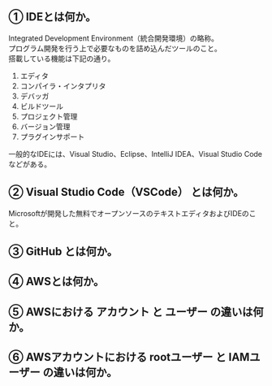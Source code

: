 ## ① IDEとは何か。

Integrated Development Environment（統合開発環境）の略称。  
プログラム開発を行う上で必要なものを詰め込んだツールのこと。  
搭載している機能は下記の通り。  

1. エディタ
2. コンパイラ・インタプリタ
3. デバッガ
4. ビルドツール
5. プロジェクト管理
6. バージョン管理
7. プラグインサポート

一般的なIDEには、Visual Studio、Eclipse、IntelliJ IDEA、Visual Studio Codeなどがある。

## ② Visual Studio Code（VSCode） とは何か。

Microsoftが開発した無料でオープンソースのテキストエディタおよびIDEのこと。

## ③ GitHub とは何か。

## ④ AWSとは何か。

## ⑤ AWSにおける アカウント と ユーザー の違いは何か。

## ⑥ AWSアカウントにおける rootユーザー と IAMユーザー の違いは何か。